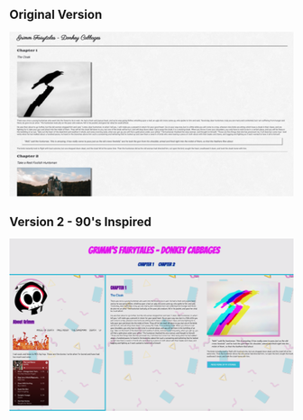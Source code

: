 ## Original Version

![Image of first version of the site](imgs/original.png)

## Version 2 - 90's Inspired

![Image of first version of the site](imgs/v2.png)